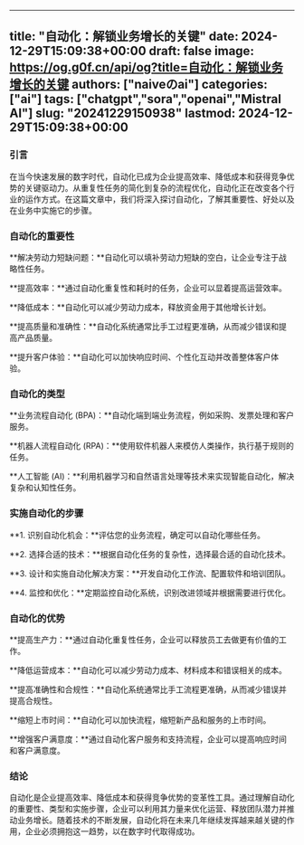 
---
title: "自动化：解锁业务增长的关键"
date: 2024-12-29T15:09:38+00:00
draft: false
image: https://og.g0f.cn/api/og?title=自动化：解锁业务增长的关键
authors: ["naiveのai"]
categories: ["ai"]
tags: ["chatgpt","sora","openai","Mistral AI"]
slug: "20241229150938"
lastmod: 2024-12-29T15:09:38+00:00
---
### 引言

在当今快速发展的数字时代，自动化已成为企业提高效率、降低成本和获得竞争优势的关键驱动力。从重复性任务的简化到复杂的流程优化，自动化正在改变各个行业的运作方式。在这篇文章中，我们将深入探讨自动化，了解其重要性、好处以及在业务中实施它的步骤。

### 自动化的重要性

**解决劳动力短缺问题：**自动化可以填补劳动力短缺的空白，让企业专注于战略性任务。

**提高效率：**通过自动化重复性和耗时的任务，企业可以显着提高运营效率。

**降低成本：**自动化可以减少劳动力成本，释放资金用于其他增长计划。

**提高质量和准确性：**自动化系统通常比手工过程更准确，从而减少错误和提高产品质量。

**提升客户体验：**自动化可以加快响应时间、个性化互动并改善整体客户体验。

### 自动化的类型

**业务流程自动化 (BPA)：**自动化端到端业务流程，例如采购、发票处理和客户服务。

**机器人流程自动化 (RPA)：**使用软件机器人来模仿人类操作，执行基于规则的任务。

**人工智能 (AI)：**利用机器学习和自然语言处理等技术来实现智能自动化，解决复杂和认知性任务。

### 实施自动化的步骤

**1. 识别自动化机会：**评估您的业务流程，确定可以自动化哪些任务。

**2. 选择合适的技术：**根据自动化任务的复杂性，选择最合适的自动化技术。

**3. 设计和实施自动化解决方案：**开发自动化工作流、配置软件和培训团队。

**4. 监控和优化：**定期监控自动化系统，识别改进领域并根据需要进行优化。

### 自动化的优势

**提高生产力：**通过自动化重复性任务，企业可以释放员工去做更有价值的工作。

**降低运营成本：**自动化可以减少劳动力成本、材料成本和错误相关的成本。

**提高准确性和合规性：**自动化系统通常比手工流程更准确，从而减少错误并提高合规性。

**缩短上市时间：**自动化可以加快流程，缩短新产品和服务的上市时间。

**增强客户满意度：**通过自动化客户服务和支持流程，企业可以提高响应时间和客户满意度。

### 结论

自动化是企业提高效率、降低成本和获得竞争优势的变革性工具。通过理解自动化的重要性、类型和实施步骤，企业可以利用其力量来优化运营、释放团队潜力并推动业务增长。随着技术的不断发展，自动化将在未来几年继续发挥越来越关键的作用，企业必须拥抱这一趋势，以在数字时代取得成功。